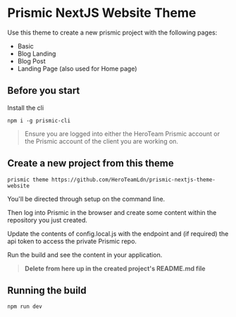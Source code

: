 
# Prismic NextJS Website Theme

Use this theme to create a new prismic project with the following pages:

- Basic 
- Blog Landing
- Blog Post
- Landing Page (also used for Home page)


## Before you start

Install the cli

    npm i -g prismic-cli

> Ensure you are logged into either the HeroTeam Prismic account or the Prismic account of the client you are working on.

## Create a new project from this theme

    prismic theme https://github.com/HeroTeamLdn/prismic-nextjs-theme-website

You'll be directed through setup on the command line. 

Then log into Prismic in the browser and create some content within the repository you just created. 

Update the contents of config.local.js with the endpoint and (if required) the api token to access the private Prismic repo.

Run the build and see the content in your application.

> **Delete from here up in the created project's README.md file**


## Running the build

    npm run dev
    
